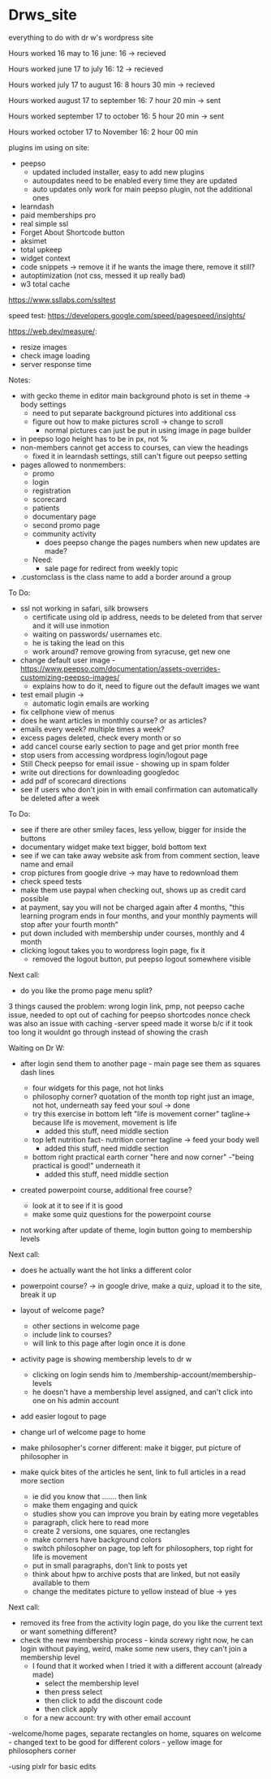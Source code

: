 # Drws_site
everything to do with dr w's wordpress site


 Hours worked 16 may to 16 june: 16 ->  recieved
 
 Hours worked  june 17 to july 16: 12 -> recieved
 
 Hours worked july 17 to august 16: 8 hours 30 min -> recieved
 
 Hours worked august 17 to september 16: 7 hour 20 min -> sent 
 
  Hours worked september 17 to  october 16: 5 hour 20 min -> sent
  
  Hours worked october 17 to November 16:  2 hour 00 min

 
plugins im using on site:

- peepso
	- updated included installer, easy to add new plugins
	- autoupdates need to be enabled every time they are updated
	- auto updates only work for main peepso plugin, not the additional ones
- learndash 
- paid memberships pro
- real simple ssl 
- Forget About Shortcode button 
- aksimet
- total upkeep
- widget context 
- code snippets -> remove it if he wants the image there, remove it still?
- autoptimization (not css, messed it up really bad)
- w3 total cache

https://www.ssllabs.com/ssltest


speed test:
https://developers.google.com/speed/pagespeed/insights/

https://web.dev/measure/:
- resize images
- check image loading
- server response time

Notes:

- with gecko theme in editor main background photo is set in theme -> body settings
	- need to put separate background pictures into additional css
	- figure out how to make pictures scroll -> change to scroll
		- normal pictures can just be put in using image in page builder
- in peepso logo height has to be in px, not %
- non-members cannot get access to courses, can view the headings 
 	- fixed it in learndash settings, still can't figure out peepso setting
- pages allowed to nonmembers:
	- promo
	- login
	- registration
	- scorecard
	- patients
	- documentary page
	- second promo page
	- community activity
		- does peepso change the pages numbers when new updates are made?
	- Need:
		- sale page for redirect from weekly topic
- .customclass is the class name to add a border around a group

To Do:

- ssl not working in safari, silk browsers
	- certificate using old ip address, needs to be deleted from that server and it will use inmotion 
	- waiting on passwords/ usernames etc. 
	- he is taking the lead on this
	- work around? remove growing from syracuse, get new one
- change default user image
	-https://www.peepso.com/documentation/assets-overrides-customizing-peepso-images/ 
	- explains how to do it, need to figure out the default images we want
- test email plugin -> 
	- automatic login emails are working
- fix cellphone view of menus
- does he want articles in monthly course? or as articles? 
- emails every week? multiple times a week?
- excess pages deleted, check every month or so
- add cancel course early section to page and get prior month free
- stop users from accessing wordpress login/logout page
- Still Check peepso  for email issue - showing up in spam folder
- write out directions for downloading googledoc
- add pdf of scorecard directions
- see if users who don't join in with email confirmation can automatically be deleted after a week



To Do:


- see if there are other smiley faces, less yellow, bigger for inside the buttons
- documentary widget make text bigger, bold bottom text 
- see if we can take away website ask from from comment section, leave name and email
- crop pictures from google drive -> may have to redownload them
- check speed tests 
- make them use paypal when checking out, shows up as credit card possible
- at payment, say you will not be charged again after 4 months, "this learning program ends in four months, and your monthly payments will stop after your fourth month"
- put down included with membership under courses, monthly and 4 month 
- clicking logout takes you to wordpress login page, fix it
	- removed the logout button, put peepso logout somewhere visible

Next call:
- do you like the promo page  menu split?

3 things caused the problem:
wrong login link, pmp, not peepso
cache issue, needed to opt out of caching for peepso shortcodes
nonce check was also an issue with caching
-server speed made it worse b/c if it took too long it wouldnt go through instead of showing the crash


Waiting on Dr W:

- after login send them to another  page - main page see them as squares dash lines
	- four widgets for this page, not hot links
	- philosophy corner? quotation of the month top right just an image, not hot, underneath say feed your soul -> done
	- try this exercise in bottom left "life is movement corner" tagline-> because life is movement, movement is life
		- added this stuff, need middle section
	- top left nutrition fact- nutrition corner tagline -> feed your body well
		- added this stuff, need middle section
	- bottom right practical earth corner "here and now corner" -"being practical is good!" underneath it
		- added this stuff, need middle section

- created powerpoint course, additional free course?
	- look at it to see if it is good
	- make some quiz questions for the powerpoint course

- not working after update of theme, login button going to membership levels


Next call:

- does he actually want the hot links a different color
- powerpoint course? -> in google drive, make a quiz, upload it to the site, break it up 
- layout of welcome page?
	- other sections in welcome page
	- include link to courses?
	- will link to this page after login once it is done

- activity page is showing membership levels to dr w 
	- clicking on login sends him to /membership-account/membership-levels
	- he doesn't have a membership level assigned, and can't click into one on his admin account
- add easier logout to page 
- change url of welcome page to home

- make philosopher's corner different: make it bigger, put picture of philosopher in 
- make quick bites of the articles he sent, link to full articles in a read more section
	- ie did you know that ....... then link
	- make them engaging and quick
	- studies show you can improve you brain by eating more vegetables
	- paragraph, click here to read more
	- create 2 versions, one squares, one rectangles
	- make corners have background colors
	- switch philosopher on page, top left for philosophers, top right for life is movement
	- put in small paragraphs, don't link to posts yet
	- think about hpw to archive posts that are linked, but not easily available to them
	- change the meditates picture to yellow instead of blue -> yes


Next call:

- removed its free from the activity login page, do you like the current text or want something different?
- check the new membership process - kinda screwy right now, he can login without paying, weird, make some new users, they can't join a membership level
	 - I found that it worked when I tried it with a different account (already made)
	 	- select the membership level
	 	- then press select
	 	- then click to add the discount code 
	 	- then click apply
	- for a new account: try with other email account

-welcome/home pages, separate rectangles on home, squares on welcome
	- changed text to be good for different colors
	- yellow image for philosophers corner
	
-using pixlr for basic edits
